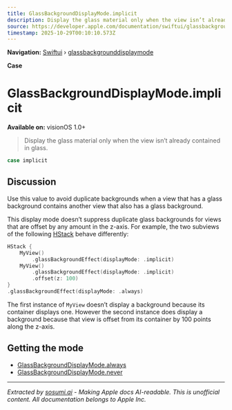 ```yaml
---
title: GlassBackgroundDisplayMode.implicit
description: Display the glass material only when the view isn’t already contained in glass.
source: https://developer.apple.com/documentation/swiftui/glassbackgrounddisplaymode/implicit
timestamp: 2025-10-29T00:10:10.573Z
---
```


**Navigation:** [Swiftui](/documentation/swiftui) › [glassbackgrounddisplaymode](/documentation/swiftui/glassbackgrounddisplaymode)

**Case**

# GlassBackgroundDisplayMode.implicit

**Available on:** visionOS 1.0+

> Display the glass material only when the view isn’t already contained in glass.

```swift
case implicit
```

## Discussion

Use this value to avoid duplicate backgrounds when a view that has a glass background contains another view that also has a glass background.

This display mode doesn’t suppress duplicate glass backgrounds for views that are offset by any amount in the z-axis. For example, the two subviews of the following [HStack](/documentation/swiftui/hstack) behave differently:

```swift
HStack {
    MyView()
        .glassBackgroundEffect(displayMode: .implicit)
    MyView()
        .glassBackgroundEffect(displayMode: .implicit)
        .offset(z: 100)
}
.glassBackgroundEffect(displayMode: .always)
```

The first instance of `MyView` doesn’t display a background because its container displays one. However the second instance does display a background because that view is offset from its container by 100 points along the z-axis.

## Getting the mode

- [GlassBackgroundDisplayMode.always](/documentation/swiftui/glassbackgrounddisplaymode/always)
- [GlassBackgroundDisplayMode.never](/documentation/swiftui/glassbackgrounddisplaymode/never)

---

*Extracted by [sosumi.ai](https://sosumi.ai) - Making Apple docs AI-readable.*
*This is unofficial content. All documentation belongs to Apple Inc.*
